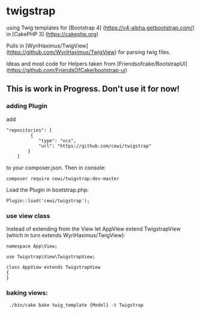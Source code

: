 # twigstrap

using Twig templates for [Bootstrap 4] (https://v4-alpha.getbootstrap.com/) in [CakePHP 3] (https://cakephp.org)

Pulls in  [WyriHaximus/TwigView] (https://github.com/WyriHaximus/TwigView) for parsing twig files.  

Ideas and most code for Helpers taken from [Friendsofcake/BootstrapUI] (https://github.com/FriendsOfCake/bootstrap-ui)

## This is work in Progress. Don't use it for now!

### adding Plugin

add 

    "repositories": [
             {
                "type": "vcs",
                "url": "https://github.com/cewi/twigstrap"
            }
        ] 
        
 to your composer.json. Then in console:

```
composer require cewi/twigstrap:dev-master
```

Load the Plugin in bootstrap.php:

```
Plugin::load('cewi/twigstrap');
```

### use view class

Instead of extending from the View let AppView extend TwigstrapView (which in turn extends WyriHaximus/TwigView):

```
namespace App\View;

use Twigstrap\View\TwigstrapView;

class AppView extends TwigstrapView
{
}
```

### baking views:
```
 ./bin/cake bake twig_template {Model} -t Twigstrap
```



